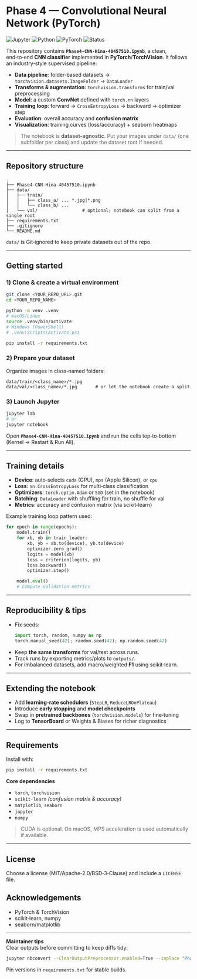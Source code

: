 # Phase 4 — Convolutional Neural Network (PyTorch)

![Jupyter](https://img.shields.io/badge/Notebook-Jupyter-blue)
![Python](https://img.shields.io/badge/Python-3.9%2B-green)
![PyTorch](https://img.shields.io/badge/PyTorch-2.x-red)
![Status](https://img.shields.io/badge/Status-Active-brightgreen)

This repository contains **`Phase4-CNN-Hina-40457510.ipynb`**, a clean, end‑to‑end **CNN classifier** implemented in **PyTorch**/**TorchVision**. It follows an industry‑style supervised pipeline:

- **Data pipeline**: folder‑based datasets → `torchvision.datasets.ImageFolder` → `DataLoader`
- **Transforms & augmentation**: `torchvision.transforms` for train/val preprocessing
- **Model**: a custom **ConvNet** defined with `torch.nn` layers
- **Training loop**: forward → `CrossEntropyLoss` → backward → optimizer step
- **Evaluation**: overall accuracy and **confusion matrix**
- **Visualization**: training curves (loss/accuracy) + seaborn heatmaps

> The notebook is **dataset‑agnostic**. Put your images under `data/` (one subfolder per class) and update the dataset root if needed.

---

## Repository structure

```
.
├── Phase4-CNN-Hina-40457510.ipynb
├── data/
│   ├── train/
│   │   ├── class_a/ ... *.jpg|*.png
│   │   └── class_b/ ...
│   └── val/                 # optional; notebook can split from a single root
├── requirements.txt
├── .gitignore
└── README.md
```

`data/` is Git‑ignored to keep private datasets out of the repo.

---

## Getting started

### 1) Clone & create a virtual environment
```bash
git clone <YOUR_REPO_URL>.git
cd <YOUR_REPO_NAME>

python -m venv .venv
# macOS/Linux
source .venv/bin/activate
# Windows (PowerShell)
# .venv\Scripts\Activate.ps1

pip install -r requirements.txt
```

### 2) Prepare your dataset
Organize images in class‑named folders:
```
data/train/<class_name>/*.jpg
data/val/<class_name>/*.jpg       # or let the notebook create a split
```

### 3) Launch Jupyter
```bash
jupyter lab
# or
jupyter notebook
```
Open **`Phase4-CNN-Hina-40457510.ipynb`** and run the cells top‑to‑bottom (Kernel → Restart & Run All).

---

## Training details

- **Device**: auto‑selects `cuda` (GPU), `mps` (Apple Silicon), or `cpu`
- **Loss**: `nn.CrossEntropyLoss` for multi‑class classification
- **Optimizers**: `torch.optim.Adam` or `SGD` (set in the notebook)
- **Batching**: `DataLoader` with shuffling for train, no shuffle for val
- **Metrics**: accuracy and confusion matrix (via scikit‑learn)

Example training loop pattern used:
```python
for epoch in range(epochs):
    model.train()
    for xb, yb in train_loader:
        xb, yb = xb.to(device), yb.to(device)
        optimizer.zero_grad()
        logits = model(xb)
        loss = criterion(logits, yb)
        loss.backward()
        optimizer.step()

    model.eval()
    # compute validation metrics
```

---

## Reproducibility & tips

- Fix seeds:
  ```python
  import torch, random, numpy as np
  torch.manual_seed(42); random.seed(42); np.random.seed(42)
  ```
- Keep **the same transforms** for val/test across runs.
- Track runs by exporting metrics/plots to `outputs/`.
- For imbalanced datasets, add macro/weighted **F1** using scikit‑learn.

---

## Extending the notebook

- Add **learning‑rate schedulers** (`StepLR`, `ReduceLROnPlateau`)
- Introduce **early stopping** and **model checkpoints**
- Swap in **pretrained backbones** (`torchvision.models`) for fine‑tuning
- Log to **TensorBoard** or Weights & Biases for richer diagnostics

---

## Requirements

Install with:
```bash
pip install -r requirements.txt
```

**Core dependencies**
- `torch`, `torchvision`
- `scikit-learn` *(confusion matrix & accuracy)*
- `matplotlib`, `seaborn`
- `jupyter`
- `numpy`

> CUDA is optional. On macOS, MPS acceleration is used automatically if available.

---

## License
Choose a license (MIT/Apache‑2.0/BSD‑3‑Clause) and include a `LICENSE` file.

## Acknowledgements
- PyTorch & TorchVision
- scikit‑learn, numpy
- seaborn/matplotlib

---

**Maintainer tips**  
Clear outputs before committing to keep diffs tidy:
```bash
jupyter nbconvert --ClearOutputPreprocessor.enabled=True --inplace "Phase4-CNN-Hina-40457510.ipynb"
```
Pin versions in `requirements.txt` for stable builds.
